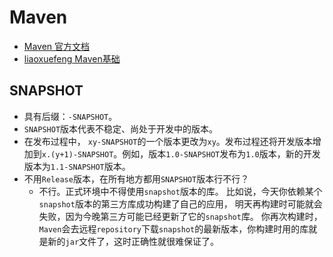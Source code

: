 # Maven 

- [Maven 官方文档](https://maven.apache.org/guides/getting-started/index.html)
- [liaoxuefeng Maven基础](https://www.liaoxuefeng.com/wiki/1252599548343744/1255945359327200)

## SNAPSHOT

- 具有后缀：`-SNAPSHOT`。
- `SNAPSHOT`版本代表不稳定、尚处于开发中的版本。
- 在发布过程中， `xy-SNAPSHOT`的一个版本更改为`xy`。发布过程还将开发版本增加到`x.(y+1)-SNAPSHOT`。例如，版本`1.0-SNAPSHOT`发布为`1.0`版本，新的开发版本为`1.1-SNAPSHOT`版本。
- 不用`Release`版本，在所有地方都用`SNAPSHOT`版本行不行？
    - 不行。正式环境中不得使用`snapshot`版本的库。 比如说，今天你依赖某个`snapshot`版本的第三方库成功构建了自己的应用， 
      明天再构建时可能就会失败，因为今晚第三方可能已经更新了它的`snapshot`库。
      你再次构建时，`Maven`会去远程`repository`下载`snapshot`的最新版本，你构建时用的库就是新的`jar`文件了，这时正确性就很难保证了。